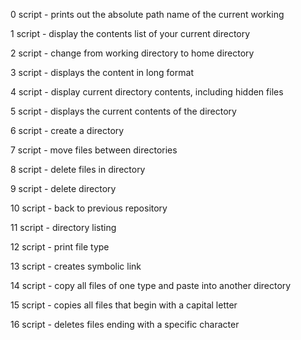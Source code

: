 0 script - prints out the absolute path name of the current working

1 script - display the contents list of your current directory

2 script - change from working directory to home directory

3 script - displays the content in long format

4 script - display current directory contents, including hidden files

5 script - displays the current contents of the directory

6 script - create a directory

7 script - move files between directories

8 script - delete files in directory

9 script - delete directory

10 script - back to previous repository

11 script - directory listing

12 script - print file type

13 script - creates symbolic link

14 script - copy all files of one type and paste into another directory

15 script - copies all files that begin with a capital letter

16 script - deletes files ending with a specific character
